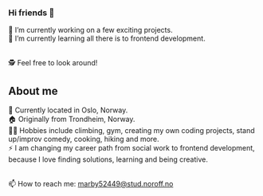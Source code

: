 ### Hi friends 👋

🔭 I’m currently working on a few exciting projects. <br>
🌱 I’m currently learning all there is to frontend development.<br><br>

🕵️ Feel free to look around!

## About me 
<!-- TO DO: add more details about me later -->
📍 Currently located in Oslo, Norway.<br>
🏠 Originally from Trondheim, Norway.<br>
🧗‍♀️ Hobbies include climbing, gym, creating my own coding projects, stand up/improv comedy, cooking, hiking and more.<br>
⚡ I am changing my career path from social work to frontend development, because I love finding solutions, learning and being creative.<br><br>

📫 How to reach me: marby52449@stud.noroff.no
